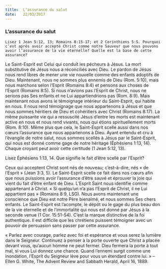 ```yaml
---
title:  L’assurance du salut
date:   22/03/2017
---
```


### L’assurance du salut 

`Lisez 1 Jean 5:12, 13; Romains 8:15-17; et 2 Corinthiens 5:5. Pourquoi c’est après avoir accepté Christ comme notre Sauveur que nous pouvons avoir l’assurance de la vie éternelle? Quelle est la base de cette assurance?` 

Le Saint-Esprit est Celui qui conduit les pécheurs à Jésus. La mort substitutive de Jésus nous a réconciliés avec Dieu. Le pardon de Jésus nous rend libres de mener une vie nouvelle comme des enfants adoptifs de Dieu. Maintenant, nous ne sommes plus ennemis de Dieu (Rom. 5:10), mais nous marchons selon l’Esprit (Romains 8:4) et pensons aux choses de l’Esprit (Romains 8:5). Si nous n’avions pas l’Esprit de Christ, nous ne serions pas Ses enfants et ne Lui appartiendrions pas (Rom. 8:9). Mais maintenant nous avons le témoignage intérieur du Saint-Esprit, qui habite en nous. Il nous rend témoignage que nous appartenons à Jésus et que nous sommes héritiers de Dieu et cohéritiers avec Christ (Romains 8:17). La même puissante vie qui a ressuscité Jésus d’entre les morts est maintenant active en nous et nous rend vivants, nous qui étions spirituellement morts (Rom. 8:10). Même plus que cela, le Saint-Esprit scelle aussi dans nos cœurs l’assurance que nous appartenons à Dieu. Ayant entendu et cru à l’évangile de notre salut, nous sommes scellés à Jésus par le Saint-Esprit, qui nous est donné comme gage de notre héritage (Éphésiens 1:13, 14). Chaque croyant peut avoir cette certitude (1 Jean 5:12, 13). 

Lisez Éphésiens 1:13, 14. Que signifie le fait d’être scellé par l’Esprit? 

Ceux qui acceptent Christ sont nés de nouveau; c’est-à-dire, nés « de l’Esprit » (Jean 3:3, 5). Le Saint-Esprit scelle ce fait dans nos cœurs afin que nous puissions avoir l’assurance d’être sauvé et éprouver la joie qui vient du fait d’être enfant de Dieu. L’Esprit Saint nous identifie comme appartenant à Christ. « Si quelqu’un n’a pas l’Esprit de Christ, il ne Lui appartient pas » (Romains 8:9, LSG). Nous avons maintenant une conscience que Dieu est notre Père bienaimé, et nous sommes Ses chers enfants. Le Saint-Esprit est l’acompte, le dépôt ou le gage du plus beau don de la vie éternelle et de l’immortalité qui nous est donné par Jésus à la seconde venue (1 Cor. 15:51-54). C’est la marque distinctive de la foi authentique. Il est difficile que les chrétiens puissent témoigner avec un pouvoir de persuasion sans passer par cette assurance. 

« Parlez avec courage, parlez avec foi et espérance et vous serez la lumière dans le Seigneur. Continuez à penser à la porte ouverte que Christ a placée devant vous, qu’aucun homme ne peut fermer. Dieu fermera la porte à tout mal, si vous Lui donnez une chance. Quand l’ennemi surgit comme une inondation, l’Esprit du Seigneur lève pour vous un étendard contre lui. » – Ellen G. White, The Advent Review and Sabbath Herald, April 16, 1889. 
